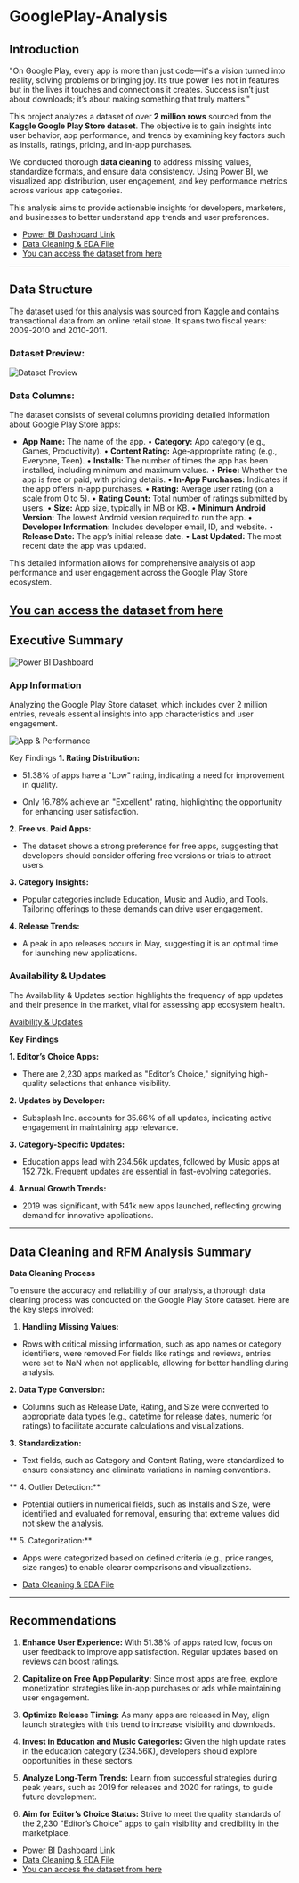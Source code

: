 # **GooglePlay-Analysis**

## **Introduction**

"On Google Play, every app is more than just code—it's a vision turned into reality, solving problems or bringing joy. Its true power lies not in features but in the lives it touches and connections it creates. Success isn’t just about downloads; it’s about making something that truly matters."

This project analyzes a dataset of over **2 million rows** sourced from the **Kaggle Google Play Store dataset**. The objective is to gain insights into user behavior, app performance, and trends by examining key factors such as installs, ratings, pricing, and in-app purchases.

We conducted thorough **data cleaning** to address missing values, standardize formats, and ensure data consistency. Using Power BI, we visualized app distribution, user engagement, and key performance metrics across various app categories.

This analysis aims to provide actionable insights for developers, marketers, and businesses to better understand app trends and user preferences.


- [Power BI Dashboard Link](https://github.com/NishaChandila/OnlineRetail-Customer-Segmentation/blob/main/Customer-Segmentation-Dashboard.pdf)  
- [Data Cleaning & EDA File](https://github.com/NishaChandila/OnlineRetail-Customer-Segmentation/blob/main/OnlineRetail-DC.ipynb)
- [You can access the dataset from here](https://www.kaggle.com/datasets/gauthamp10/google-playstore-apps)

----

## **Data Structure**

The dataset used for this analysis was sourced from Kaggle and contains transactional data from an online retail store. It spans two fiscal years: 2009-2010 and 2010-2011.

### **Dataset Preview:**
![Dataset Preview]()  

### **Data Columns:**
The dataset consists of several columns providing detailed information about Google Play Store apps:

- **App Name:** The name of the app.
•	**Category:** App category (e.g., Games, Productivity).
•	**Content Rating:** Age-appropriate rating (e.g., Everyone, Teen).
•	**Installs:** The number of times the app has been installed, including minimum and maximum values.
•	**Price:** Whether the app is free or paid, with pricing details.
•	**In-App Purchases:** Indicates if the app offers in-app purchases.
•	**Rating:** Average user rating (on a scale from 0 to 5).
•	**Rating Count:** Total number of ratings submitted by users.
•	**Size:** App size, typically in MB or KB.
•	**Minimum Android Version:** The lowest Android version required to run the app.
•	**Developer Information:** Includes developer email, ID, and website.
•	**Release Date:** The app’s initial release date.
•	**Last Updated:** The most recent date the app was updated.

This detailed information allows for comprehensive analysis of app performance and user engagement across the Google Play Store ecosystem.

[You can access the dataset from here](https://www.kaggle.com/datasets/gauthamp10/google-playstore-apps)
---

## **Executive Summary**


![Power BI Dashboard](https://github.com/NishaChandila/project-assets/blob/main/googleplay1.PNG)

### **App Information**

Analyzing the Google Play Store dataset, which includes over 2 million entries, reveals essential insights into app characteristics and user engagement.

![App & Performance](https://github.com/NishaChandila/project-assets/blob/main/googleplay2.PNG) 

Key Findings
**1. Rating Distribution:**

- 51.38% of apps have a "Low" rating, indicating a need for improvement in quality.

- Only 16.78% achieve an "Excellent" rating, highlighting the opportunity for enhancing user satisfaction.


**2.	Free vs. Paid Apps:**

- The dataset shows a strong preference for free apps, suggesting that developers should consider offering free versions or trials to attract users.

**3.	Category Insights:**

- Popular categories include Education, Music and Audio, and Tools. Tailoring offerings to these demands can drive user engagement.

**4.	Release Trends:**
 
- A peak in app releases occurs in May, suggesting it is an optimal time for launching new applications.


### **Availability & Updates**

The Availability & Updates section highlights the frequency of app updates and their presence in the market, vital for assessing app ecosystem health.

[Avaibility & Updates](https://github.com/NishaChandila/project-assets/blob/main/googleplay3.PNG)  


**Key Findings**

**1.	Editor’s Choice Apps:**

- There are 2,230 apps marked as "Editor’s Choice," signifying high-quality selections that enhance visibility.

**2.	Updates by Developer:**

- Subsplash Inc. accounts for 35.66% of all updates, indicating active engagement in maintaining app relevance.

**3.	Category-Specific Updates:**

- Education apps lead with 234.56k updates, followed by Music apps at 152.72k. Frequent updates are essential in fast-evolving categories.

**4.	Annual Growth Trends:**

- 2019 was significant, with 541k new apps launched, reflecting growing demand for innovative applications.

---

## **Data Cleaning and RFM Analysis Summary**

**Data Cleaning Process**

To ensure the accuracy and reliability of our analysis, a thorough data cleaning process was conducted on the Google Play Store dataset. Here are the key steps involved:

1. **Handling Missing Values:**

- Rows with critical missing information, such as app names or category identifiers, were removed.For fields like ratings and reviews, entries were set to NaN when not applicable, allowing for better handling during analysis.
  
**2. Data Type Conversion:**

- Columns such as Release Date, Rating, and Size were converted to appropriate data types (e.g., datetime for release dates, numeric for ratings) to facilitate accurate calculations and visualizations.
  
**3. Standardization:**

- Text fields, such as Category and Content Rating, were standardized to ensure consistency and eliminate variations in naming conventions.
  
** 4. Outlier Detection:**

- Potential outliers in numerical fields, such as Installs and Size, were identified and evaluated for removal, ensuring that extreme values did not skew the analysis.

** 5. Categorization:**

- Apps were categorized based on defined criteria (e.g., price ranges, size ranges) to enable clearer comparisons and visualizations.

- [Data Cleaning & EDA File](https://github.com/NishaChandila/GooglePlay-Analysis/blob/main/GooglePlay-DC.ipynb)

---

## **Recommendations**

1.	**Enhance User Experience:** With 51.38% of apps rated low, focus on user feedback to improve app satisfaction. Regular updates based on reviews can boost ratings.
   
2.	**Capitalize on Free App Popularity:** Since most apps are free, explore monetization strategies like in-app purchases or ads while maintaining user engagement.
	
3.	**Optimize Release Timing:** As many apps are released in May, align launch strategies with this trend to increase visibility and downloads.

4.	**Invest in Education and Music Categories:** Given the high update rates in the education category (234.56K), developers should explore opportunities in these sectors.
	
5.	**Analyze Long-Term Trends:** Learn from successful strategies during peak years, such as 2019 for releases and 2020 for ratings, to guide future development.
	
6.	**Aim for Editor’s Choice Status:** Strive to meet the quality standards of the 2,230 "Editor’s Choice" apps to gain visibility and credibility in the marketplace.


- [Power BI Dashboard Link](https://github.com/NishaChandila/GooglePlay-Analysis/blob/main/GooglePlay-Dashboard.pdf)  
- [Data Cleaning & EDA File](https://github.com/NishaChandila/GooglePlay-Analysis/blob/main/GooglePlay-DC.ipynb)
- [You can access the dataset from here](https://www.kaggle.com/datasets/gauthamp10/google-playstore-apps)
